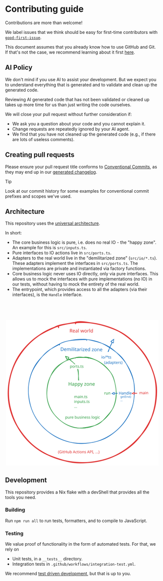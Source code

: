 # Contributing guide

Contributions are more than welcome!

We label issues that we think should be easy for first-time contributors with
[`good-first-issue`](https://github.com/lumen-oss/gh-actions-lux/issues?q=is%3Aissue%20state%3Aopen%20label%3A%22good%20first%20issue%22).

This document assumes that you already know how to use GitHub and Git. If that's
not the case, we recommend learning about it first
[here](https://docs.github.com/en/get-started/quickstart/hello-world).

## AI Policy

We don't mind if you use AI to assist your development. But we expect you to
understand everything that is generated and to validate and clean up the
generated code.

Reviewing AI generated code that has not been validated or cleaned up takes up
more time for us than just writing the code ourselves.

We will close your pull request without further consideration if:

- We ask you a question about your code and you cannot explain it.
- Change requests are repeatedly ignored by your AI agent.
- We find that you have not cleaned up the generated code (e.g., if there are
  lots of useless comments).

## Creating pull requests

Please ensure your pull request title conforms to
[Conventional Commits](https://www.conventionalcommits.org/en/v1.0.0/), as they
may end up in our [generated changelog](./CHANGELOG.md).

> [!TIP]
>
> Look at our commit history for some examples for conventional commit prefixes
> and scopes we've used.

## Architecture

This repository uses the
[universal architecture](https://fullstackradio.com/38).

In short:

- The core business logic is pure, i.e. does no real IO - the "happy zone". An
  example for this is `src/inputs.ts`.
- Pure interfaces to IO actions live in `src/ports.ts`.
- Adapters to the real world live in the "demilitarized zone" (`src/io/*.ts`).
  These adapters implement the interfaces in `src/ports.ts`. The implementations
  are private and instantiated via factory functions.
- Core business logic never uses IO directly, only via pure interfaces. This
  allows us to mock the interfaces with pure implementations (no IO) in our
  tests, without having to mock the entirety of the real world.
- The entrypoint, which provides access to all the adapters (via their
  interfaces), is the `Handle` interface.

<h1 align="center">
  <br>
  <img src="./architecture.svg" alt="Architecture" width="500">
  <br>
</h1>

## Development

This repository provides a Nix flake with a devShell that provides all the tools
you need.

### Building

Run `npm run all` to run tests, formatters, and to compile to JavaScript.

### Testing

We value proof of functionality in the form of automated tests. For that, we
rely on

- Unit tests, in a `__tests__` directory.
- Integration tests in `.github/workflows/integration-test.yml`.

We recommend
[test driven development](https://martinfowler.com/bliki/TestDrivenDevelopment.html),
but that is up to you.
